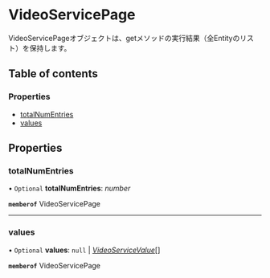 # VideoServicePage


<div lang=\"ja\">VideoServicePageオブジェクトは、getメソッドの実行結果（全Entityのリスト）を保持します。</div> 

## Table of contents

### Properties

- [totalNumEntries](videoservicepage.md#totalnumentries)
- [values](videoservicepage.md#values)

## Properties

### totalNumEntries

• `Optional` **totalNumEntries**: *number*

**`memberof`** VideoServicePage

___

### values

• `Optional` **values**: ``null`` \| [*VideoServiceValue*](videoservicevalue.md)[]

**`memberof`** VideoServicePage
